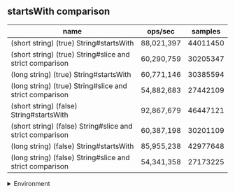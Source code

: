 ## startsWith comparison

|name|ops/sec|samples|
|-|-|-|
|(short string) (true) String#startsWith|88,021,397|44011450|
|(short string) (true) String#slice and strict comparison|60,290,759|30205347|
|(long string) (true) String#startsWith|60,771,146|30385594|
|(long string) (true) String#slice and strict comparison|54,882,683|27442109|
|(short string) (false) String#startsWith|92,867,679|46447121|
|(short string) (false) String#slice and strict comparison|60,387,198|30201109|
|(long string) (false) String#startsWith|85,955,238|42977648|
|(long string) (false) String#slice and strict comparison|54,341,358|27173225|


<details>
<summary>Environment</summary>

* __Machine:__ linux x64 | 4 vCPUs | 7.6GB Mem
* __Run:__ Fri Oct 17 2025 17:22:28 GMT+0000 (Coordinated Universal Time)
* __Node:__ `v22.0.0`
</details>

<!--
{"environment":{"platform":"linux","arch":"x64","cpus":4,"totalMemory":7.59783935546875},"benchmarks":[{"name":"(short string) (true) String#startsWith","samples":44011450,"opsSec":88021397.12266552},{"name":"(short string) (true) String#slice and strict comparison","samples":30205347,"opsSec":60290759.76207265},{"name":"(long string) (true) String#startsWith","samples":30385594,"opsSec":60771146.06790921},{"name":"(long string) (true) String#slice and strict comparison","samples":27442109,"opsSec":54882683.37040759},{"name":"(short string) (false) String#startsWith","samples":46447121,"opsSec":92867679.98617035},{"name":"(short string) (false) String#slice and strict comparison","samples":30201109,"opsSec":60387198.97896754},{"name":"(long string) (false) String#startsWith","samples":42977648,"opsSec":85955238.58190063},{"name":"(long string) (false) String#slice and strict comparison","samples":27173225,"opsSec":54341358.10606275}]}-->
